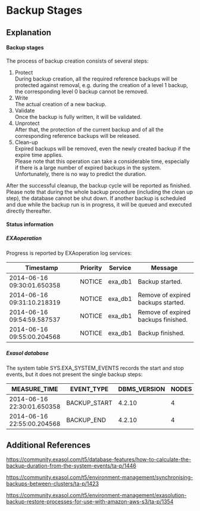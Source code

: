 # Backup Stages 
## Explanation

#### Backup stages

The process of backup creation consists of several steps:

1. Protect  
During backup creation, all the required reference backups will be protected against removal, e.g. during the creation of a level 1 backup, the corresponding level 0 backup cannot be removed.
2. Write  
The actual creation of a new backup.
3. Validate  
Once the backup is fully written, it will be validated.
4. Unprotect  
After that, the protection of the current backup and of all the corresponding reference backups will be released.
5. Clean-up  
Expired backups will be removed, even the newly created backup if the expire time applies.  
Please note that this operation can take a considerable time, especially if there is a large number of expired backups in the system. Unfortunately, there is no way to predict the duration.

After the successful cleanup, the backup cycle will be reported as finished.  
Please note that during the whole backup procedure (including the clean up step), the database cannot be shut down. If another backup is scheduled and due while the backup run is in progress, it will be queued and executed directly thereafter.

#### Status information

##### EXAoperation

Progress is reported by EXAoperation log services:

| Timestamp | Priority | Service | Message |
| --- | --- | --- | --- |
| 2014-06-16 09:30:01.650358 | NOTICE | exa_db1 | Backup started. |
| 2014-06-16 09:31:10.218319 | NOTICE | exa_db1 | Remove of expired backups started. |
| 2014-06-16 09:54:59.587537 | NOTICE | exa_db1 | Remove of expired backups finished. |
| 2014-06-16 09:55:00.204568 | NOTICE | exa_db1 | Backup finished. |

##### Exasol database

The system table SYS.EXA_SYSTEM_EVENTS records the start and stop events, but it does not present the single backup steps:

| MEASURE_TIME | EVENT_TYPE | DBMS_VERSION | NODES |
| --- | --- | --- | --- |
| 2014-06-16 22:30:01.650358 | BACKUP_START | 4.2.10 | 4 |
| 2014-06-16 22:55:00.204568 | BACKUP_END | 4.2.10 | 4 |

## Additional References

<https://community.exasol.com/t5/database-features/how-to-calculate-the-backup-duration-from-the-system-events/ta-p/1446>

<https://community.exasol.com/t5/environment-management/synchronising-backups-between-clusters/ta-p/1423>

<https://community.exasol.com/t5/environment-management/exasolution-backup-restore-processes-for-use-with-amazon-aws-s3/ta-p/1354>

